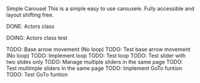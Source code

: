 Simple Carousel
This is a simple easy to use carousele. Fully accessible and layout shifting free.

DONE: Actors class

DOING: Actors class test

TODO: Base arrow movement (No loop)
TODO: Test base arrow movement (No loop)
TODO: Implement loop
TODO: Test loop
TODO: Test slider with two slides only
TODO: Manage multiple sliders in the same page
TODO: Test multimple sliders in the same page
TODO: Implement GoTo funtion
TODO: Test GoTo funtion